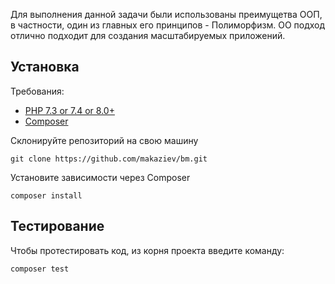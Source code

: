 
Для выполнения данной задачи были использованы преимущетва ООП, в частности, один из главных
его принципов - Полиморфизм. ОО подход отлично подходит для создания масштабируемых
приложений.

## Установка

Требования:

- [PHP 7.3 or 7.4 or 8.0+](https://www.php.net/downloads.php)
- [Composer](https://getcomposer.org)


Склонируйте репозиторий на свою машину


```shell script
git clone https://github.com/makaziev/bm.git
```

Установите зависимости через Composer

```shell script
composer install
```


## Тестирование

Чтобы протестировать код, из корня проекта введите команду:

```shell script
composer test
```
